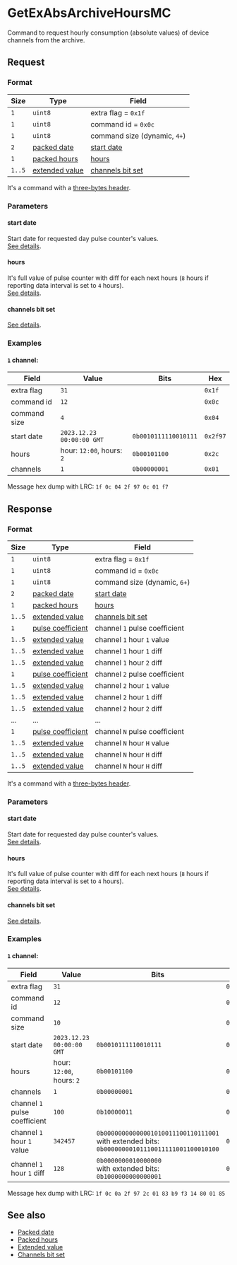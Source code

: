 # GetExAbsArchiveHoursMC

Command to request hourly consumption (absolute values) of device channels from the archive.


## Request

### Format

| Size   | Type                                         | Field                                            |
| ------ | -------------------------------------------- | ------------------------------------------------ |
| `1`    | `uint8`                                      | extra flag = `0x1f`                              |
| `1`    | `uint8`                                      | command id = `0x0c`                              |
| `1`    | `uint8`                                      | command size (dynamic, `4+`)                     |
| `2`    | [packed date](../types.md#packed-date)       | [start date](#start-date)                        |
| `1`    | [packed hours](../types.md#packed-hours)     | [hours](#hours)                                  |
| `1..5` | [extended value](../types.md#extended-value) | [channels bit set](../types.md#channels-bit-set) |

It's a command with a [three-bytes header](../message.md#command-with-a-three-bytes-header).

### Parameters

#### start date

Start date for requested day pulse counter's values.
<br/>
[See details](../types.md#packed-date).

#### hours

It's full value of pulse counter with diff for each next hours (`8` hours if reporting data interval is set to `4` hours).
<br/>
[See details](../types.md#packed-hours).

#### channels bit set

[See details](../types.md#channels-bit-set).

### Examples

#### `1` channel:

| Field        | Value                     | Bits                 | Hex      |
| ------------ | ------------------------- | -------------------- | -------- |
| extra flag   | `31`                      |                      | `0x1f`   |
| command id   | `12`                      |                      | `0x0c`   |
| command size | `4`                       |                      | `0x04`   |
| start date   | `2023.12.23 00:00:00 GMT` | `0b0010111110010111` | `0x2f97` |
| hours        | hour: `12:00`, hours: `2` | `0b00101100`         | `0x2c`   |
| channels     | `1`                       | `0b00000001`         | `0x01`   |

Message hex dump with LRC: `1f 0c 04 2f 97 0c 01 f7`


## Response

### Format

| Size   | Type                                               | Field                                            |
| ------ | -------------------------------------------------- | ------------------------------------------------ |
| `1`    | `uint8`                                            | extra flag = `0x1f`                              |
| `1`    | `uint8`                                            | command id = `0x0c`                              |
| `1`    | `uint8`                                            | command size (dynamic, `6+`)                     |
| `2`    | [packed date](../types.md#packed-date)             | [start date](#start-date)                        |
| `1`    | [packed hours](../types.md#packed-hours)           | [hours](#hours)                                  |
| `1..5` | [extended value](../types.md#extended-value)       | [channels bit set](../types.md#channels-bit-set) |
| `1`    | [pulse coefficient](../types.md#pulse-coefficient) | channel `1` pulse coefficient                    |
| `1..5` | [extended value](../types.md#extended-value)       | channel `1` hour `1` value                       |
| `1..5` | [extended value](../types.md#extended-value)       | channel `1` hour `1` diff                        |
| `1..5` | [extended value](../types.md#extended-value)       | channel `1` hour `2` diff                        |
| `1`    | [pulse coefficient](../types.md#pulse-coefficient) | channel `2` pulse coefficient                    |
| `1..5` | [extended value](../types.md#extended-value)       | channel `2` hour `1` value                       |
| `1..5` | [extended value](../types.md#extended-value)       | channel `2` hour `1` diff                        |
| `1..5` | [extended value](../types.md#extended-value)       | channel `2` hour `2` diff                        |
| ...    | ...                                                | ...                                              |
| `1`    | [pulse coefficient](../types.md#pulse-coefficient) | channel `N` pulse coefficient                    |
| `1..5` | [extended value](../types.md#extended-value)       | channel `N` hour `H` value                       |
| `1..5` | [extended value](../types.md#extended-value)       | channel `N` hour `H` diff                        |
| `1..5` | [extended value](../types.md#extended-value)       | channel `N` hour `H` diff                        |

It's a command with a [three-bytes header](../message.md#command-with-a-three-bytes-header).

### Parameters

#### start date

Start date for requested day pulse counter's values.
<br/>
[See details](../types.md#packed-date).

#### hours

It's full value of pulse counter with diff for each next hours (`8` hours if reporting data interval is set to `4` hours).
<br/>
[See details](../types.md#packed-hours).

#### channels bit set

[See details](../types.md#channels-bit-set).

### Examples

#### `1` channel:

| Field                         | Value                     | Bits                                                                                                      | Hex        |
| ----------------------------- | ------------------------- | --------------------------------------------------------------------------------------------------------- | ---------- |
| extra flag                    | `31`                      |                                                                                                           | `0x1f`     |
| command id                    | `12`                      |                                                                                                           | `0x0c`     |
| command size                  | `10`                      |                                                                                                           | `0x0a`     |
| start date                    | `2023.12.23 00:00:00 GMT` | `0b0010111110010111`                                                                                      | `0x2f97`   |
| hours                         | hour: `12:00`, hours: `2` | `0b00101100`                                                                                              | `0x2c`     |
| channels                      | `1`                       | `0b00000001`                                                                                              | `0x01`     |
| channel `1` pulse coefficient | `100`                     | `0b10000011`                                                                                              | `0x83`     |
| channel `1` hour `1` value    | `342457`                  | `0b00000000000001010011100110111001` <br/> with extended bits: <br/> `0b00000000101110011111001100010100` | `0xb9f314` |
| channel `1` hour `1` diff     | `128`                     | `0b0000000010000000` <br/> with extended bits: <br/> `0b1000000000000001`                                 | `0x8001`   |

Message hex dump with LRC: `1f 0c 0a 2f 97 2c 01 83 b9 f3 14 80 01 85`


## See also

* [Packed date](../types.md#packed-date)
* [Packed hours](../types.md#packed-hours)
* [Extended value](../types.md#extended-value)
* [Channels bit set](../types.md#channels-bit-set)
